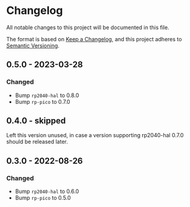 # Changelog

All notable changes to this project will be documented in this file.

The format is based on [Keep a Changelog](https://keepachangelog.com/en/1.0.0/),
and this project adheres to [Semantic Versioning](https://semver.org/spec/v2.0.0.html).

## 0.5.0 - 2023-03-28

### Changed

- Bump `rp2040-hal` to 0.8.0
- Bump `rp-pico` to 0.7.0

## 0.4.0 - skipped

Left this version unused, in case a version supporting rp2040-hal 0.7.0 should be
released later.

## 0.3.0 - 2022-08-26

### Changed

- Bump `rp2040-hal` to 0.6.0
- Bump `rp-pico` to 0.5.0
